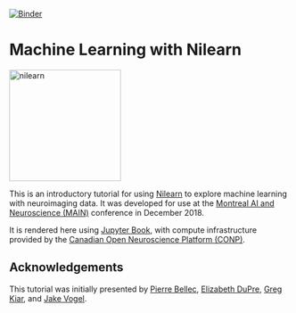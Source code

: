 [![Binder](https://binder.conp.cloud/badge_logo.svg)](https://binder.conp.cloud/v2/gh/neurolibre/introML-book/master?filepath=content%2F01)

# Machine Learning with Nilearn

<img src="https://nilearn.github.io/_static/nilearn-logo.png" alt="nilearn" width="200"/>

This is an introductory tutorial for using [Nilearn](http://nilearn.github.io) to explore machine learning with neuroimaging data.
It was developed for use at the [Montreal AI and Neuroscience (MAIN)](http://www.crm.umontreal.ca/2018/MAIN2018/index_e.php) conference in December 2018.

It is rendered here using [Jupyter Book](https://github.com/jupyter/jupyter-book),
with compute infrastructure provided by the [Canadian Open Neuroscience Platform (CONP)](http://conp.ca).

## Acknowledgements

This tutorial was initially presented by [Pierre Bellec](https://simexp.github.io/lab-website/),
[Elizabeth DuPre](https://elizabeth-dupre.com),
[Greg Kiar](http://gkiar.me),
and [Jake Vogel](https://scholar.google.ca/citations?user=1m6yqlwAAAAJ&hl=en).
